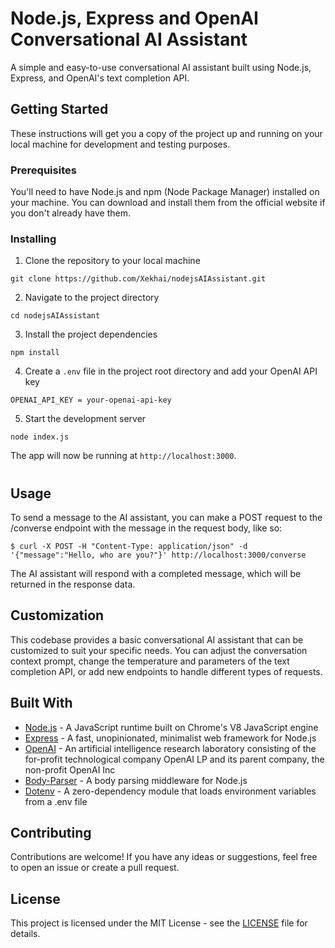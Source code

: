 # Node.js, Express and OpenAI Conversational AI Assistant

A simple and easy-to-use conversational AI assistant built using Node.js, Express, and OpenAI's text completion API.

## Getting Started

These instructions will get you a copy of the project up and running on your local machine for development and testing purposes.

### Prerequisites

You'll need to have Node.js and npm (Node Package Manager) installed on your machine. You can download and install them from the official website if you don't already have them.

### Installing

1. Clone the repository to your local machine

```
git clone https://github.com/Xekhai/nodejsAIAssistant.git
```

2. Navigate to the project directory

```
cd nodejsAIAssistant
```

3. Install the project dependencies

```
npm install
```

4. Create a `.env` file in the project root directory and add your OpenAI API key
```
OPENAI_API_KEY = your-openai-api-key
```
5. Start the development server

```
node index.js
```

The app will now be running at `http://localhost:3000`.
#
## Usage
To send a message to the AI assistant, you can make a POST request to the /converse endpoint with the message in the request body, like so:

```
$ curl -X POST -H "Content-Type: application/json" -d '{"message":"Hello, who are you?"}' http://localhost:3000/converse
```
The AI assistant will respond with a completed message, which will be returned in the response data.

## Customization
This codebase provides a basic conversational AI assistant that can be customized to suit your specific needs. You can adjust the conversation context prompt, change the temperature and parameters of the text completion API, or add new endpoints to handle different types of requests.

## Built With

- [Node.js](https://nodejs.org/) - A JavaScript runtime built on Chrome's V8 JavaScript engine
- [Express](https://expressjs.com/) - A fast, unopinionated, minimalist web framework for Node.js
- [OpenAI](https://openai.com/) - An artificial intelligence research laboratory consisting of the for-profit technological company OpenAI LP and its parent company, the non-profit OpenAI Inc
- [Body-Parser](https://www.npmjs.com/package/body-parser) - A body parsing middleware for Node.js
- [Dotenv](https://www.npmjs.com/package/dotenv) - A zero-dependency module that loads environment variables from a .env file

## Contributing

Contributions are welcome! If you have any ideas or suggestions, feel free to open an issue or create a pull request.

## License

This project is licensed under the MIT License - see the [LICENSE](LICENSE) file for details.

